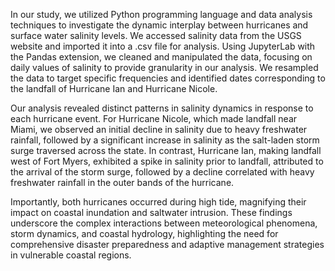 In our study, we utilized Python programming language and data analysis techniques to investigate the dynamic interplay between hurricanes and surface water salinity levels. We accessed salinity data from the USGS website and imported it into a .csv file for analysis. Using JupyterLab with the Pandas extension, we cleaned and manipulated the data, focusing on daily values of salinity to provide granularity in our analysis. We resampled the data to target specific frequencies and identified dates corresponding to the landfall of Hurricane Ian and Hurricane Nicole.

Our analysis revealed distinct patterns in salinity dynamics in response to each hurricane event. For Hurricane Nicole, which made landfall near Miami, we observed an initial decline in salinity due to heavy freshwater rainfall, followed by a significant increase in salinity as the salt-laden storm surge traversed across the state. In contrast, Hurricane Ian, making landfall west of Fort Myers, exhibited a spike in salinity prior to landfall, attributed to the arrival of the storm surge, followed by a decline correlated with heavy freshwater rainfall in the outer bands of the hurricane.

Importantly, both hurricanes occurred during high tide, magnifying their impact on coastal inundation and saltwater intrusion. These findings underscore the complex interactions between meteorological phenomena, storm dynamics, and coastal hydrology, highlighting the need for comprehensive disaster preparedness and adaptive management strategies in vulnerable coastal regions.
